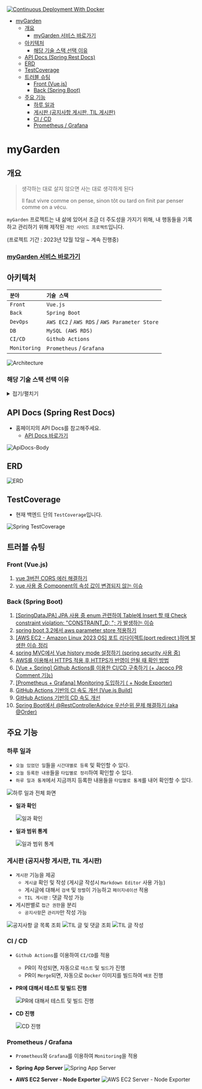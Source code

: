 [![Continuous Deployment With Docker](https://github.com/Denia-park/myGarden/actions/workflows/continuous-deployment.yml/badge.svg)](https://github.com/Denia-park/myGarden/actions/workflows/continuous-deployment.yml)

<!-- TOC -->

* [myGarden](#mygarden)
  * [개요](#개요)
    * [myGarden 서비스 바로가기](#mygarden-서비스-바로가기)
  * [아키텍처](#아키텍처)
    * [해당 기술 스택 선택 이유](#해당-기술-스택-선택-이유)
  * [API Docs (Spring Rest Docs)](#api-docs-spring-rest-docs)
  * [ERD](#erd)
  * [TestCoverage](#testcoverage)
  * [트러블 슈팅](#트러블-슈팅)
    * [Front (Vue.js)](#front-vuejs)
    * [Back (Spring Boot)](#back-spring-boot)
  * [주요 기능](#주요-기능)
    * [하루 일과](#하루-일과)
    * [게시판 (공지사항 게시판, TIL 게시판)](#게시판-공지사항-게시판-til-게시판)
    * [CI / CD](#ci--cd)
    * [Prometheus / Grafana](#prometheus--grafana)

<!-- TOC -->

# myGarden

## 개요

> 생각하는 대로 살지 않으면 사는 대로 생각하게 된다
>
> Il faut vivre comme on pense, sinon tôt ou tard on finit par penser comme on a vécu.

`myGarden` 프로젝트는 내 삶에 있어서 조금 더 주도성을 가지기 위해, 내 행동들을 기록하고 관리하기 위해 제작된 `개인 사이드 프로젝트`입니다.

(프로젝트 기간 : 2023년 12월 12일 ~ 계속 진행중)

### [myGarden 서비스 바로가기](https://my-garden.shop/boards/notice)

## 아키텍처

| `분야`         | `기술 스택`                                       |
|:-------------|:----------------------------------------------|
| `Front`      | `Vue.js`                                      |
| `Back`       | `Spring Boot`                                 |
| `DevOps`     | `AWS EC2` / `AWS RDS` / `AWS Parameter Store` |
| `DB`         | `MySQL (AWS RDS)`                             |
| `CI/CD`      | `Github Actions`                              |
| `Monitoring` | `Prometheus` / `Grafana`                      |

![Architecture](./docs/architecture/Architecture-240214.png)

### 해당 기술 스택 선택 이유

<details>
<summary>접기/펼치기</summary>

- `Vue.js`
  - `Vue.js`는 `React`에 비해 러닝커브가 낮고 공식 문서가 잘 되어 있어, `간단한 프로젝트`를 만들기에 효율적인 프레임워크이기 때문에 선택했습니다.
- `JWT`
  - `JWT`는 `토큰 기반 인증`을 통해 `REST API`에 대한 `인증` 및 `권한 부여`를 쉽게 구현할 수 있고, `Session`에 비해서 `서버의 부담`이 더 적기 때문에 선택했습니다.
    (`AWS 프리티어`를 사용하고 있어서 서버의 리소스를 주로 고려했습니다.)
- `MySQL`
  - `MySQL`은 오랜 기간 동안 유지되어 온 오픈소스 프로젝트이며, 방대한 참고 자료와 함께 수많은 기업에서 사용할만큼 그 안정성이 검증되었기 때문하여 선택했습니다.
- `QueryDSL`
  - `QueryDSL`은 `JPA`의 `JPQL`을 `타입 세이프`하게 사용할 수 있게 해주고, `동적 쿼리`를 작성할 때 `가독성`이 좋아서 선택했습니다.
- `Spring Rest Docs`
  - `Spring Rest Docs`는 `Swagger`에 비해 `비지니스 코드에 비침투적`이며, 반드시 `테스트 코드`를 작성해야 하기 때문에 `테스트 코드`에 좀 더 친숙해지기 위해 선택했습니다.
    그리고 `문서화 과정`이 코드와 밀접하게 연결되어 있어, `실제 코드와 문서 간의 일관성`을 유지하기 쉽습니다.
- `Github Actions`
  - `Github Actions`는 간편하게 설정이 가능해서 소규모 개인 프로젝트를 할 때 더 적합하다고 판단했으며, 추가적인 인프라 설정 없이 GitHub의 클라우드 인프라에서 실행이 가능하기 때문에
    선택했습니다.
- `Docker`
  - `Docker`는 컨테이너 기술에 대한 실질적인 경험 쌓기 위해 선택했으며, 이식성이 좋기 때문에 개발, 테스팅, 배포 과정의 일관성을 보장하고,
    다양한 환경에서의 호환성 문제를 최소화할 수 있어서 `CD`에 적합하다고 판단해서 선택했습니다.
- `Prometheus`, `Grafana`
  - `Prometheus`, `Grafana`는 두 기술 스택 모두 오픈소스라서 비용 문제 없이 접근할 수 있으며, 두 기술 모두 커뮤니티가
    잘 되어 있기 때문에 관련 자료의 접근성이 좋아서 선택했습니다

</details>

## API Docs (Spring Rest Docs)

- 홈페이지의 API Docs를 참고해주세요.
  - [API Docs 바로가기](https://my-garden.shop/docs/index.html)

![ApiDocs-Body](./docs/api/ApiDocs-Body2.png)

## ERD

![ERD](./docs/erd/erd_240318.png)

## TestCoverage

- 현재 백엔드 단의 `TestCoverage`입니다.

![Spring TestCoverage](./docs/test/Spring-TestCoverage2.png)

## 트러블 슈팅

### Front (Vue.js)

1. [vue 3버전 CORS 에러 해결하기](https://velog.io/@as9587/vue-3%EB%B2%84%EC%A0%84-CORS-%EC%97%90%EB%9F%AC-%ED%95%B4%EA%B2%B0%ED%95%98%EA%B8%B0)
2. [vue 사용 중 Component의 속성 값이 변경되지 않는 이슈](https://velog.io/@as9587/vue-%EC%82%AC%EC%9A%A9-%EC%A4%91-Component%EC%9D%98-%EC%86%8D%EC%84%B1-%EA%B0%92%EC%9D%B4-%EB%B3%80%EA%B2%BD%EB%90%98%EC%A7%80-%EC%95%8A%EB%8A%94-%EC%9D%B4%EC%8A%88)

### Back (Spring Boot)

1. [[SpringDataJPA] JPA 사용 중 enum 관련하여 Table에 Insert 할 때 Check constraint violation: "CONSTRAINT_D: "; 가 발생하는 이슈](https://velog.io/@as9587/SpringDataJPA-JPA-%EC%82%AC%EC%9A%A9-%EC%A4%91-enum-%EA%B4%80%EB%A0%A8%ED%95%98%EC%97%AC-Table%EC%97%90-Insert-%ED%95%A0-%EB%95%8C-Check-constraint-violation-CONSTRAINTD-%EA%B0%80-%EB%B0%9C%EC%83%9D%ED%95%98%EB%8A%94-%EC%9D%B4%EC%8A%88)
2. [spring boot 3.2에서 aws parameter store 적용하기](https://velog.io/@as9587/spring-boot-3.2%EC%97%90%EC%84%9C-aws-parameter-store-%EC%A0%81%EC%9A%A9%ED%95%98%EA%B8%B0)
3. [[AWS EC2 - Amazon Linux 2023 OS] 포트 리다이렉트(port redirect )하며 발생한 이슈 정리](https://velog.io/@as9587/AWS-EC2-Amazon-Linux-2023-OS-%ED%8F%AC%ED%8A%B8-%EB%A6%AC%EB%8B%A4%EC%9D%B4%EB%A0%89%ED%8A%B8port-redirect-%ED%95%98%EB%A9%B0-%EB%B0%9C%EC%83%9D%ED%95%9C-%EC%9D%B4%EC%8A%88-%EC%A0%95%EB%A6%AC)
4. [spring MVC에서 Vue history mode 설정하기 (spring security 사용 중)](https://velog.io/@as9587/spring-MVC%EC%97%90%EC%84%9C-Vue-history-mode-%EC%84%A4%EC%A0%95%ED%95%98%EA%B8%B0-spring-security-%EC%82%AC%EC%9A%A9-%EC%A4%91)
5. [AWS를 이용해서 HTTPS 적용 후 HTTPS가 반영이 안될 때 확인 방법](https://velog.io/@as9587/AWS%EB%A5%BC-%EC%9D%B4%EC%9A%A9%ED%95%B4%EC%84%9C-HTTPS-%EC%A0%81%EC%9A%A9-%ED%9B%84-HTTPS%EA%B0%80-%EB%B0%98%EC%98%81%EC%9D%B4-%EC%95%88%EB%90%A0-%EB%95%8C-%ED%99%95%EC%9D%B8-%EB%B0%A9%EB%B2%95)
6. [[Vue + Spring] Github Actions를 이용한 CI/CD 구축하기 (+ Jacoco PR Comment 기능)](https://velog.io/@as9587/Vue-Spring-Github-Actions%EB%A5%BC-%EC%9D%B4%EC%9A%A9%ED%95%9C-CICD-%EA%B5%AC%EC%B6%95%ED%95%98%EA%B8%B0-Jacoco-PR-Comment-%EA%B8%B0%EB%8A%A5)
7. [[Prometheus + Grafana] Monitoring 도입하기 ( + Node Exporter)](https://velog.io/@as9587/Prometheus-Grafana-Monitoring-%EB%8F%84%EC%9E%85%ED%95%98%EA%B8%B0-Node-Exporter)
8. [GitHub Actions 기반의 CI 속도 개선 [Vue.js Build]](https://velog.io/@as9587/GitHub-Actions-%EA%B8%B0%EB%B0%98%EC%9D%98-CI-%EC%86%8D%EB%8F%84-%EA%B0%9C%EC%84%A0-Vue.js-Build)
9. [GitHub Actions 기반의 CD 속도 개선](https://velog.io/@as9587/GitHub-Actions-%EA%B8%B0%EB%B0%98%EC%9D%98-CD-%EC%86%8D%EB%8F%84-%EA%B0%9C%EC%84%A0)
10. [Spring Boot에서 @RestControllerAdvice 우선순위 문제 해결하기 (aka @Order)](https://velog.io/@as9587/Spring-Boot%EC%97%90%EC%84%9C-RestControllerAdvice-%EC%9A%B0%EC%84%A0%EC%88%9C%EC%9C%84-%EB%AC%B8%EC%A0%9C-%ED%95%B4%EA%B2%B0%ED%95%98%EA%B8%B0-aka-Order)

## 주요 기능

### 하루 일과

- `오늘 있었던 일`들을 `시간대별로 등록` 및 확인할 수 있다.
- `오늘 등록한 내용`들을 `타입별로 정리`하여 확인할 수 있다.
- `하루 일과 통계`에서 지금까지 등록한 내용들을 `타입별로 통계`를 내어 확인할 수 있다.

![하루 일과 전체 화면](./docs/daily-routine/img/DailyRoutine-ScreenShot.png)

- **일과 확인**

  ![일과 확인](./docs/daily-routine/gif/DailyRoutine-Get.gif)

- **일과 범위 통계**

  ![일과 범위 통계](./docs/daily-routine/img/DailyRoutine-Statistic-Range.png)

### 게시판 (공지사항 게시판, TIL 게시판)

- `게시판` 기능을 제공
  - `게시글` 확인 및 작성 (게시글 작성시 `Markdown Editor` 사용 가능)
  - 게시글에 대해서 `검색` 및 `정렬`이 가능하고 `페이지네이션` 적용
  - `TIL 게시판` : 댓글 작성 가능
- 게시판별로 `접근 권한`을 분리
  - `공지사항`은 `관리자`만 작성 가능

![공지사항 글 목록 조회](./docs/boards/notice/gif/Notice-List.gif)
![TIL 글 및 댓글 조회](./docs/boards/learn/gif/Learn-View.gif)
![TIL 글 작성](docs/boards/learn/gif/Learn-Post.gif)

### CI / CD

- `Github Actions`를 이용하여 `CI/CD`를 적용
  - PR이 작성되면, 자동으로 `테스트` 및 `빌드`가 진행
  - PR이 `Merge`되면, 자동으로 `Docker` 이미지를 빌드하여 `배포` 진행

- **PR에 대해서 테스트 및 빌드 진행**

  ![PR에 대해서 테스트 및 빌드 진행](./docs/cicd/Ci-test-build.png)

- **CD 진행**

  ![CD 진행](./docs/cicd/Cd-Deploy.png)

### Prometheus / Grafana

- `Prometheus`와 `Grafana`를 이용하여 `Monitoring`을 적용

- **Spring App Server**
  ![Spring App Server](./docs/monitoring/Spring-App-Server.png)

- **AWS EC2 Server - Node Exporter**
  ![AWS EC2 Server - Node Exporter](./docs/monitoring/AWS-EC2-Server.png)
